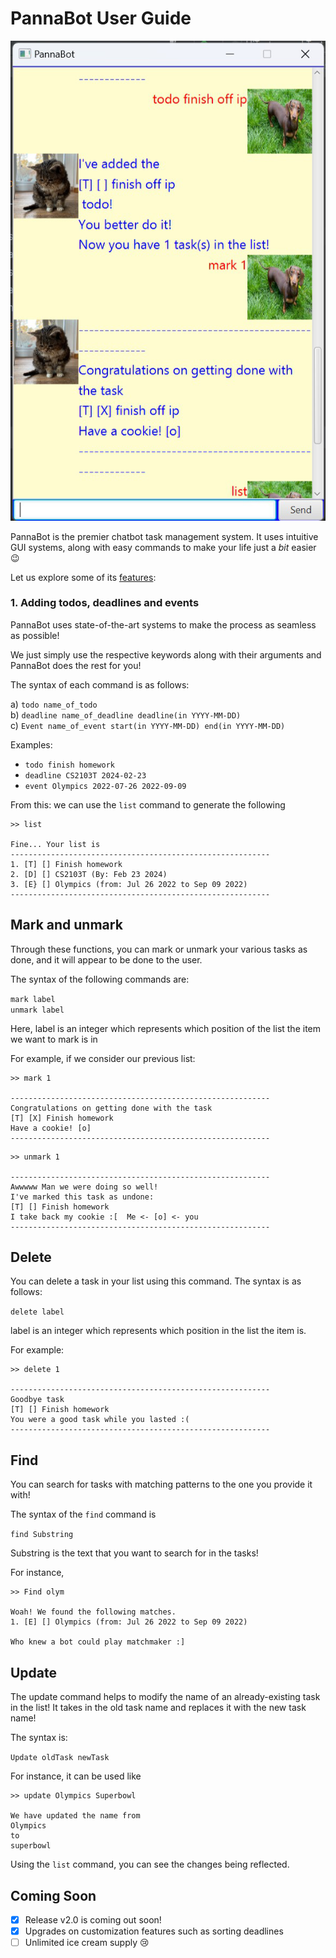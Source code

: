 # PannaBot User Guide

![Image of UI](Ui.png)

PannaBot is the premier chatbot task management system. 
It uses intuitive GUI systems, along with easy
commands to make your life just a _bit_ easier :wink: 

Let us explore some of its <u>features</u>: 

### 1. Adding todos, deadlines and events

PannaBot uses state-of-the-art systems to make the process as seamless as possible!

We just simply use the respective keywords along with their arguments and PannaBot does the rest for you!

The syntax of each command is as follows: 

a) `todo name_of_todo`\
b) `deadline name_of_deadline deadline(in YYYY-MM-DD)`\
c) `Event name_of_event start(in YYYY-MM-DD) end(in YYYY-MM-DD)`

Examples:
* `todo finish homework`
* `deadline CS2103T 2024-02-23`
* `event Olympics 2022-07-26 2022-09-09`

From this: we can use the `list` command to generate the following

```
>> list

Fine... Your list is
----------------------------------------------------------
1. [T] [] Finish homework
2. [D] [] CS2103T (By: Feb 23 2024)
3. [E} [] Olympics (from: Jul 26 2022 to Sep 09 2022)
----------------------------------------------------------

```

## Mark and unmark

Through these functions, you can mark or unmark your various tasks as done, and it will appear to be done to the user.

The syntax of the following commands are: 

`mark label`\
`unmark label`

Here, label is an integer which represents which position of the list the item we want to mark is in

For example, if we consider our previous list: 

```
>> mark 1

----------------------------------------------------------
Congratulations on getting done with the task
[T] [X] Finish homework
Have a cookie! [o]
----------------------------------------------------------
```

```
>> unmark 1

----------------------------------------------------------
Awwwww Man we were doing so well!
I've marked this task as undone:
[T] [] Finish homework
I take back my cookie :[  Me <- [o] <- you
----------------------------------------------------------
```





## Delete

You can delete a task in your list using this command. The syntax is as follows:

`delete label`

label is an integer which represents which position in the list the item is.

For example: 

```
>> delete 1

----------------------------------------------------------
Goodbye task
[T] [] Finish homework
You were a good task while you lasted :(
----------------------------------------------------------
```

## Find

You can search for tasks with matching patterns to the one you provide it with!

The syntax of the `find` command is

`find Substring`

Substring is the text that you want to search for in the tasks!

For instance, 
```
>> Find olym

Woah! We found the following matches.
1. [E] [] Olympics (from: Jul 26 2022 to Sep 09 2022)

Who knew a bot could play matchmaker :]
```

## Update

The update command helps to modify the name of an already-existing task in the list!
It takes in the old task name and replaces it with the new task name!

The syntax is: 

`Update oldTask newTask`

For instance, it can be used like

```
>> update Olympics Superbowl

We have updated the name from
Olympics
to
superbowl
```

Using the `list` command, you can see the changes being reflected.


## **Coming Soon**

- [x] Release v2.0 is coming out soon!
- [x] Upgrades on customization features such as sorting deadlines
- [ ] Unlimited ice cream supply :cry: